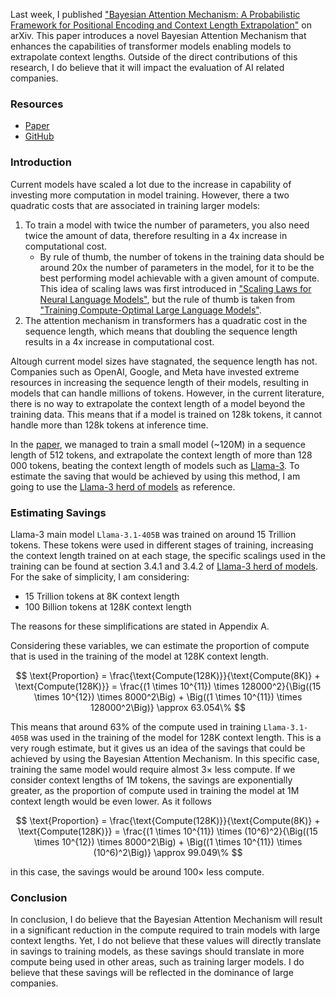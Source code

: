 <script>
MathJax = {
  tex: {
    inlineMath: [['$', '$'], ['\\(', '\\)']]
  }
};
</script>

<script type="text/javascript" id="MathJax-script" async
  src="https://cdn.jsdelivr.net/npm/mathjax@3/es5/tex-mml-chtml.js">
</script>

<script id="MathJax-script" async
  src="https://cdn.jsdelivr.net/npm/mathjax@3/es5/tex-chtml.js">
</script>

Last week, I published ["Bayesian Attention Mechanism: A Probabilistic Framework for Positional Encoding and Context Length Extrapolation"](https://arxiv.org/abs/2505.22842) on arXiv. This paper introduces a novel Bayesian Attention Mechanism that enhances the capabilities of transformer models enabling models to extrapolate context lengths. Outside of the direct contributions of this research, I do believe that it will impact the evaluation of AI related companies.
### Resources
- [Paper](https://arxiv.org/abs/2505.22842)
- [GitHub](https://github.com/ArthurSBianchessi)

### Introduction

Current models have scaled a lot due to the increase in capability of investing more computation in model training. However, there a two quadratic costs that are associated in training larger models:
1. To train a model with twice the number of parameters, you also need twice the amount of data, therefore resulting in a 4x increase in computational cost.
    - By rule of thumb, the number of tokens in the training data should be around 20x the number of parameters in the model, for it to be the best performing model achievable with a given amount of compute. This idea of scaling laws was first introduced in ["Scaling Laws for Neural Language Models"](https://arxiv.org/abs/2001.08361), but the rule of thumb is taken from ["Training Compute-Optimal Large Language Models"](https://arxiv.org/abs/2203.15556).
2. The attention mechanism in transformers has a quadratic cost in the sequence length, which means that doubling the sequence length results in a 4x increase in computational cost.

Altough current model sizes have stagnated, the sequence length has not. Companies such as OpenAI, Google, and Meta have invested extreme resources in increasing the sequence length of their models, resulting in models that can handle millions of tokens. However, in the current literature, there is no way to extrapolate the context length of a model beyond the training data. This means that if a model is trained on 128k tokens, it cannot handle more than 128k tokens at inference time.

In the [paper](https://arxiv.org/abs/2505.22842), we managed to train a small model (~120M) in a sequence length of 512 tokens, and extrapolate the context length of more than 128 000 tokens, beating the context length of models such as [Llama-3](https://arxiv.org/abs/2407.21783). To estimate the saving that would be achieved by using this method, I am going to use the [Llama-3 herd of models](https://arxiv.org/abs/2407.21783) as reference.

### Estimating Savings

Llama-3 main model `Llama-3.1-405B` was trained on around 15 Trillion tokens. These tokens were used in different stages of training, increasing the context length trained on at each stage, the specific scalings used in the training can be found at section 3.4.1 and 3.4.2 of [Llama-3 herd of models](https://arxiv.org/abs/2407.21783). For the sake of simplicity, I am considering:
- 15 Trillion tokens at 8K context length
- 100 Billion tokens at 128K context length 

The reasons for these simplifications are stated in Appendix A.

Considering these variables, we can estimate the proportion of compute that is used in the training of the model at 128K context length. 


$$
\text{Proportion} = \frac{\text{Compute(128K)}}{\text{Compute(8K)} + \text{Compute(128K)}} = \frac{(1 \times 10^{11}) \times 128000^2}{\Big((15 \times 10^{12}) \times 8000^2\Big) + \Big((1 \times 10^{11}) \times 128000^2\Big)} \approx 63.054\% 
$$


This means that around 63% of the compute used in training `Llama-3.1-405B` was used in the training of the model for 128K context length. This is a very rough estimate, but it gives us an idea of the savings that could be achieved by using the Bayesian Attention Mechanism. In this specific case, training the same model would require almost $3\times$ less compute. If we consider context lengths of 1M tokens, the savings are exponentially greater, as the proportion of compute used in training the model at 1M context length would be even lower. As it follows


$$
\text{Proportion} = \frac{\text{Compute(128K)}}{\text{Compute(8K)} + \text{Compute(128K)}} = \frac{(1 \times 10^{11}) \times (10^6)^2}{\Big((15 \times 10^{12}) \times 8000^2\Big) + \Big((1 \times 10^{11}) \times (10^6)^2\Big)} \approx 99.049\%
$$


in this case, the savings would be around $100\times$ less compute. 

### Conclusion
In conclusion, I do believe that the Bayesian Attention Mechanism will result in a significant reduction in the compute required to train models with large context lengths. Yet, I do not believe that these values will directly translate in savings to training models, as these savings should translate in more compute being used in other areas, such as training larger models. I do believe that these savings will be reflected in the dominance of large companies.